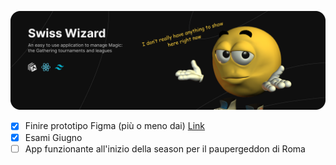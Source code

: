 ![header](https://github.com/michelettoluca/swiss-wizard/blob/main/readme-header.png?raw=true)

-   [x] Finire prototipo Figma (più o meno dai) [Link](https://www.figma.com/design/7pQ13MWI7MgXTPiZodvMKT/AGAIN?node-id=489-3151&t=W2q5PGP41RaxEftY-1)
-   [x] Esami Giugno
-   [ ] App funzionante all'inizio della season per il paupergeddon di Roma
